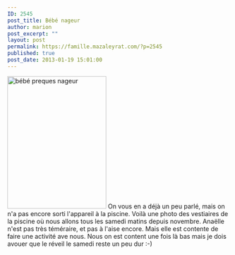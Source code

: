 ```yaml
---
ID: 2545
post_title: Bébé nageur
author: marion
post_excerpt: ""
layout: post
permalink: https://famille.mazaleyrat.com/?p=2545
published: true
post_date: 2013-01-19 15:01:00
---
```

<a href="http://famille.mazaleyrat.com/wp-content/uploads/2013/01/wpid-IMG_20130120_160138.jpg"><img src="http://famille.mazaleyrat.com/wp-content/uploads/2013/01/wpid-IMG_20130120_160138-224x300.jpg" alt="bébé preques nageur" width="224" height="300" class="alignleft size-medium wp-image-2544" /></a> On vous en a déjà un peu parlé, mais on n'a pas encore sorti l'appareil à la piscine. Voilà une photo des vestiaires de la piscine où nous allons tous les samedi matins depuis novembre. Anaëlle n'est pas très téméraire, et pas à l'aise encore. Mais elle est contente de faire une activité ave nous. Nous on est content une fois là bas mais je dois avouer que le réveil le samedi reste un peu dur :-)